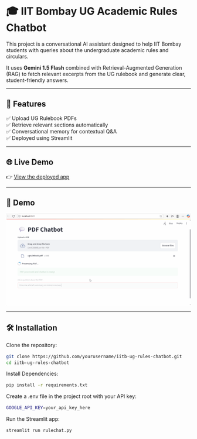 # 🎓 IIT Bombay UG Academic Rules Chatbot

This project is a conversational AI assistant designed to help IIT Bombay students with queries about the undergraduate academic rules and circulars.

It uses **Gemini 1.5 Flash** combined with Retrieval-Augmented Generation (RAG) to fetch relevant excerpts from the UG rulebook and generate clear, student-friendly answers.

---

## 🚀 Features

✅ Upload UG Rulebook PDFs  
✅ Retrieve relevant sections automatically  
✅ Conversational memory for contextual Q&A  
✅ Deployed using Streamlit  

---

## 🌐 Live Demo

👉 [View the deployed app](https://your-app-url.streamlit.app)

---

## 📸 Demo

![Chatbot Demo](demo/demo.gif)

---

## 🛠️ Installation

Clone the repository:

```bash
git clone https://github.com/yourusername/iitb-ug-rules-chatbot.git
cd iitb-ug-rules-chatbot
```

Install Dependencies:

```bash
pip install -r requirements.txt
```

Create a .env file in the project root with your API key:

```bash
GOOGLE_API_KEY=your_api_key_here
```

Run the Streamlit app:

```bash
streamlit run rulechat.py
```


